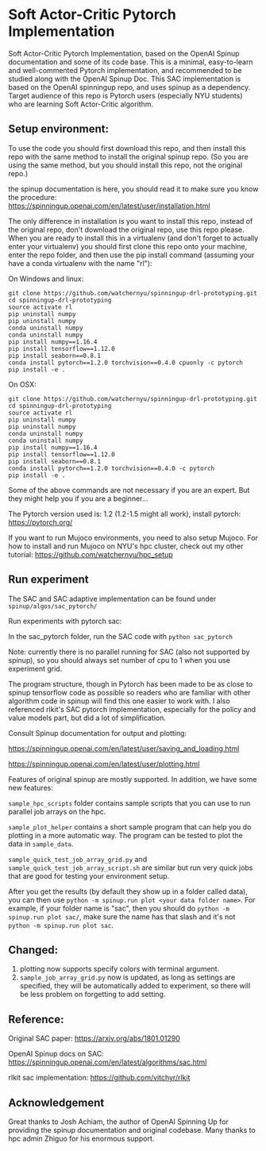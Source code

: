 # Soft Actor-Critic Pytorch Implementation
Soft Actor-Critic Pytorch Implementation, based on the OpenAI Spinup documentation and some of its code base. This is a minimal, easy-to-learn and well-commented Pytorch implementation, and recommended to be studied along with the OpenAI Spinup Doc. This SAC implementation is based on the OpenAI spinningup repo, and uses spinup as a dependency. Target audience of this repo is Pytorch users (especially NYU students) who are learning Soft Actor-Critic algorithm. 

## Setup environment:
To use the code you should first download this repo, and then install this repo with the same method to install the original spinup repo. (So you are using the same method, but you should install this repo, not the original repo.)

the spinup documentation is here, you should read it to make sure you know the procedure: https://spinningup.openai.com/en/latest/user/installation.html

The only difference in installation is you want to install this repo, instead of the original repo, don't download the original repo, use this repo please. When you are ready to install this in a virtualenv (and don't forget to actually enter your virtualenv) you should first clone this repo onto your machine, enter the repo folder, and then use the pip install command (assuming your have a conda virtualenv with the name "rl"): 

On Windows and linux:
```
git clone https://github.com/watchernyu/spinningup-drl-prototyping.git
cd spinningup-drl-prototyping
source activate rl 
pip uninstall numpy
pip uninstall numpy
conda uninstall numpy
conda uninstall numpy
pip install numpy==1.16.4
pip install tensorflow==1.12.0
pip install seaborn==0.8.1
conda install pytorch==1.2.0 torchvision==0.4.0 cpuonly -c pytorch
pip install -e .
```

On OSX: 
```
git clone https://github.com/watchernyu/spinningup-drl-prototyping.git
cd spinningup-drl-prototyping
source activate rl 
pip uninstall numpy
pip uninstall numpy
conda uninstall numpy
conda uninstall numpy
pip install numpy==1.16.4
pip install tensorflow==1.12.0
pip install seaborn==0.8.1
conda install pytorch==1.2.0 torchvision==0.4.0 -c pytorch
pip install -e .
```

Some of the above commands are not necessary if you are an expert. But they might help you if you are a beginner...

The Pytorch version used is: 1.2 (1.2-1.5 might all work), install pytorch:
https://pytorch.org/

If you want to run Mujoco environments, you need to also setup Mujoco. For how to install and run Mujoco on NYU's hpc cluster, check out my other tutorial: https://github.com/watchernyu/hpc_setup

## Run experiment
The SAC and SAC adaptive implementation can be found under `spinup/algos/sac_pytorch/`

Run experiments with pytorch sac: 

In the sac_pytorch folder, run the SAC code with `python sac_pytorch`

Note: currently there is no parallel running for SAC (also not supported by spinup), so you should always set number of cpu to 1 when you use experiment grid.

The program structure, though in Pytorch has been made to be as close to spinup tensorflow code as possible so readers who are familiar with other algorithm code in spinup will find this one easier to work with. I also referenced rlkit's SAC pytorch implementation, especially for the policy and value models part, but did a lot of simplification. 

Consult Spinup documentation for output and plotting:

https://spinningup.openai.com/en/latest/user/saving_and_loading.html

https://spinningup.openai.com/en/latest/user/plotting.html

Features of original spinup are mostly supported. In addition, we have some new features:

`sample_hpc_scripts` folder contains sample scripts that you can use to run parallel job arrays on the hpc. 

`sample_plot_helper` contains a short sample program that can help you do plotting in a more automatic way. The program can be tested to plot the data in `sample_data`. 

`sample_quick_test_job_array_grid.py` and `sample_quick_test_job_array_script.sh` are similar but run very quick jobs that are good for testing your environment setup. 

After you get the results (by default they show up in a folder called data), you can then use `python -m spinup.run plot <your data folder name>`. For example, if your folder name is "sac", then you should do `python -m spinup.run plot sac/`, make sure the name has that slash and it's not `python -m spinup.run plot sac`. 

## Changed:

1. plotting now supports specify colors with terminal argument. 
2. `sample_job_array_grid.py` now is updated, as long as settings are specified, they will be automatically added to experiment, so there will be less problem on forgetting to add setting. 

## Reference: 

Original SAC paper: https://arxiv.org/abs/1801.01290

OpenAI Spinup docs on SAC: https://spinningup.openai.com/en/latest/algorithms/sac.html

rlkit sac implementation: https://github.com/vitchyr/rlkit

## Acknowledgement 
Great thanks to Josh Achiam, the author of OpenAI Spinning Up for providing the spinup documentation and original codebase. Many thanks to hpc admin Zhiguo for his enormous support.
